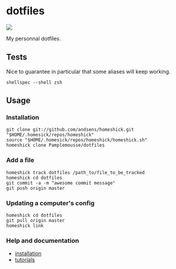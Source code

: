 # dotfiles

![](https://travis-ci.org/Pamplemousse/dotfiles.svg?branch=master)

My personnal dotfiles.


## Tests

Nice to guarantee in particular that some aliases will keep working.

```
shellspec --shell zsh
```


## Usage

### Installation

```
git clone git://github.com/andsens/homeshick.git "$HOME/.homesick/repos/homeshick"
source "$HOME/.homesick/repos/homeshick/homeshick.sh"
homeshick clone Pamplemousse/dotfiles
```


### Add a file

```
homeshick track dotfiles /path_to/file_to_be_tracked
homeshick cd dotfiles
git commit -a -m "awesome commit message"
git push origin master
```


### Updating a computer's config

```
homeshick cd dotfiles
git pull origin master
homeshick link
```


### Help and documentation

  * [installation](https://github.com/andsens/homeshick/wiki/Installation)
  * [tutorials](https://github.com/andsens/homeshick/wiki/Tutorials)
